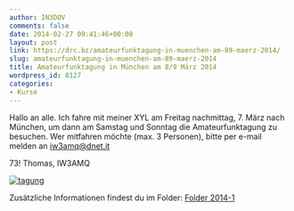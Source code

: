 ```yaml
---
author: IN3DOV
comments: false
date: 2014-02-27 09:41:46+00:00
layout: post
link: https://drc.bz/amateurfunktagung-in-muenchen-am-89-maerz-2014/
slug: amateurfunktagung-in-muenchen-am-89-maerz-2014
title: Amateurfunktagung in München am 8/9 März 2014
wordpress_id: 8127
categories:
- Kurse
---
```


Hallo an alle. Ich fahre mit meiner XYL am Freitag nachmittag, 7. März nach München, um dann am Samstag und Sonntag die Amateurfunktagung zu besuchen. Wer mitfahren möchte (max. 3 Personen), bitte per e-mail melden an iw3amq@dnet.it




73! Thomas, IW3AMQ




[![tagung](https://drc.bz/wp-content/uploads/2014/01/tagung.png)](https://drc.bz/wp-content/uploads/2014/01/tagung.png)




Zusätzliche Informationen findest du im Folder: [Folder 2014-1](https://drc.bz/wp-content/uploads/2014/01/Folder-2014-1.pdf)


